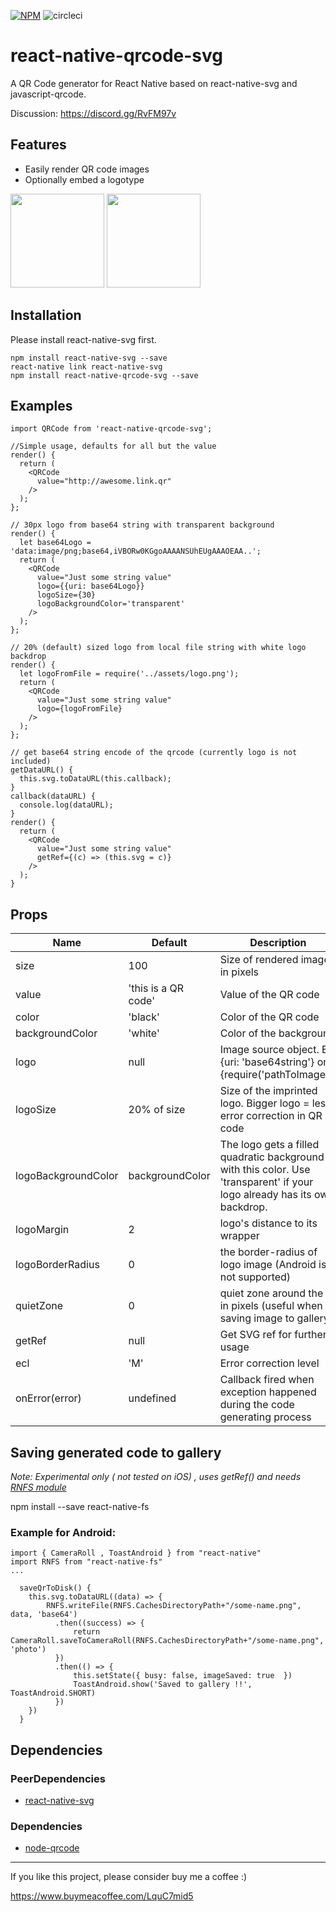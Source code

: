 [![NPM](https://nodei.co/npm/react-native-qrcode-svg.png)](https://npmjs.org/package/react-native-qrcode-svg)
![circleci](https://circleci.com/gh/awesomejerry/react-native-qrcode-svg.svg?style=shield&circle-token=185bdd4fed561139178638f5b9f9c48ddefc9288)

# react-native-qrcode-svg

A QR Code generator for React Native based on react-native-svg and javascript-qrcode.

Discussion: https://discord.gg/RvFM97v

## Features

* Easily render QR code images
* Optionally embed a logotype

<img src="https://raw.githubusercontent.com/awesomejerry/react-native-qrcode-svg/master/screenshot/android.png" width="150">
<img src="https://raw.githubusercontent.com/awesomejerry/react-native-qrcode-svg/master/screenshot/ios.png" width="150">

## Installation

Please install react-native-svg first.
```
npm install react-native-svg --save
react-native link react-native-svg
npm install react-native-qrcode-svg --save
```

## Examples

```
import QRCode from 'react-native-qrcode-svg';

//Simple usage, defaults for all but the value
render() {
  return (
    <QRCode
      value="http://awesome.link.qr"
    />
  );
};

```

```
// 30px logo from base64 string with transparent background
render() {
  let base64Logo = 'data:image/png;base64,iVBORw0KGgoAAAANSUhEUgAAAOEAA..';
  return (
    <QRCode
      value="Just some string value"
      logo={{uri: base64Logo}}
      logoSize={30}
      logoBackgroundColor='transparent'
    />
  );
};

```

```
// 20% (default) sized logo from local file string with white logo backdrop
render() {
  let logoFromFile = require('../assets/logo.png');
  return (
    <QRCode
      value="Just some string value"
      logo={logoFromFile}
    />
  );
};

```

```
// get base64 string encode of the qrcode (currently logo is not included)
getDataURL() {
  this.svg.toDataURL(this.callback);
}
callback(dataURL) {
  console.log(dataURL);
}
render() {
  return (
    <QRCode
      value="Just some string value"
      getRef={(c) => (this.svg = c)}
    />
  );
}
```


## Props

Name            | Default    | Description
----------------|------------|--------------
size            | 100        | Size of rendered image in pixels
value           | 'this is a QR code' | Value of the QR code
color           | 'black'        | Color of the QR code
backgroundColor | 'white'        | Color of the background
logo | null        | Image source object. Ex. {uri: 'base64string'} or {require('pathToImage')}
logoSize | 20% of size | Size of the imprinted logo. Bigger logo = less error correction in QR code
logoBackgroundColor | backgroundColor        | The logo gets a filled quadratic background with this color. Use 'transparent' if your logo already has its own backdrop.
logoMargin | 2 | logo's distance to its wrapper
logoBorderRadius | 0 | the border-radius of logo image (Android is not supported)
quietZone | 0 | quiet zone around the qr in pixels (useful when saving image to gallery)
getRef          | null       | Get SVG ref for further usage
ecl             | 'M'        | Error correction level
onError(error)  | undefined  | Callback fired when exception happened during the code generating process


## Saving generated code to gallery
 _Note: Experimental only ( not tested on iOS) , uses getRef() and needs [RNFS module](https://github.com/itinance/react-native-fs)_

npm install --save react-native-fs

### Example for Android:
```
import { CameraRoll , ToastAndroid } from "react-native"
import RNFS from "react-native-fs"
...

  saveQrToDisk() {
   	this.svg.toDataURL((data) => {
   		RNFS.writeFile(RNFS.CachesDirectoryPath+"/some-name.png", data, 'base64')
   		  .then((success) => {
   			  return CameraRoll.saveToCameraRoll(RNFS.CachesDirectoryPath+"/some-name.png", 'photo')
   		  })
   		  .then(() => {
   			  this.setState({ busy: false, imageSaved: true  })
   			  ToastAndroid.show('Saved to gallery !!', ToastAndroid.SHORT)
   		  })
   	})
  }
```


## Dependencies

### PeerDependencies

* [react-native-svg](https://github.com/magicismight/react-native-svg)

### Dependencies

* [node-qrcode](https://github.com/soldair/node-qrcode)

---

If you like this project, please consider buy me a coffee :)

https://www.buymeacoffee.com/LquC7mid5

